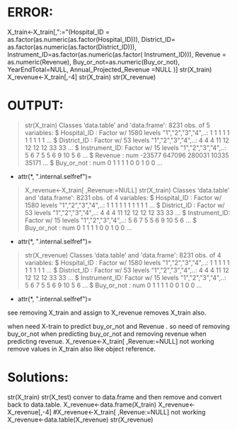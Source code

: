


ERROR:
=======
X_train<-X_train[,":="(Hospital_ID = as.factor(as.numeric(as.factor(Hospital_ID))),
                       District_ID= as.factor(as.numeric(as.factor(District_ID))),
                       Instrument_ID=as.factor(as.numeric(as.factor( Instrument_ID))),
                       Revenue = as.numeric(Revenue),
                       Buy_or_not=as.numeric(Buy_or_not),
                       YearEndTotal=NULL,
                       Annual_Projected_Revenue =NULL
)]
str(X_train)
X_revenue<-X_train[,-4]
str(X_train)
str(X_revenue)


OUTPUT:
=======

> str(X_train)
Classes ‘data.table’ and 'data.frame':	8231 obs. of  5 variables:
 $ Hospital_ID  : Factor w/ 1580 levels "1","2","3","4",..: 1 1 1 1 1 1 1 1 1 1 ...
 $ District_ID  : Factor w/ 53 levels "1","2","3","4",..: 4 4 4 11 12 12 12 12 33 33 ...
 $ Instrument_ID: Factor w/ 15 levels "1","2","3","4",..: 5 6 7 5 5 6 9 10 5 6 ...
 $ Revenue      : num  -23577 647096 280031 10335 35171 ...
 $ Buy_or_not   : num  0 1 1 1 1 0 0 1 0 0 ...
 - attr(*, ".internal.selfref")=<externalptr> 
> X_revenue<-X_train[ ,Revenue:=NULL]
> str(X_train)
Classes ‘data.table’ and 'data.frame':	8231 obs. of  4 variables:
 $ Hospital_ID  : Factor w/ 1580 levels "1","2","3","4",..: 1 1 1 1 1 1 1 1 1 1 ...
 $ District_ID  : Factor w/ 53 levels "1","2","3","4",..: 4 4 4 11 12 12 12 12 33 33 ...
 $ Instrument_ID: Factor w/ 15 levels "1","2","3","4",..: 5 6 7 5 5 6 9 10 5 6 ...
 $ Buy_or_not   : num  0 1 1 1 1 0 0 1 0 0 ...
 - attr(*, ".internal.selfref")=<externalptr> 
> str(X_revenue)
Classes ‘data.table’ and 'data.frame':	8231 obs. of  4 variables:
 $ Hospital_ID  : Factor w/ 1580 levels "1","2","3","4",..: 1 1 1 1 1 1 1 1 1 1 ...
 $ District_ID  : Factor w/ 53 levels "1","2","3","4",..: 4 4 4 11 12 12 12 12 33 33 ...
 $ Instrument_ID: Factor w/ 15 levels "1","2","3","4",..: 5 6 7 5 5 6 9 10 5 6 ...
 $ Buy_or_not   : num  0 1 1 1 1 0 0 1 0 0 ...
 - attr(*, ".internal.selfref")=<externalptr> 

see removing X_train and assign to X_revenue removes X_train also.

when need X-train to predict buy_or_not and Revenue . so need of removing buy_or_not when predicting buy_or_not
and removing revenue when predicting revenue.
X_revenue<-X_train[ ,Revenue:=NULL] not working
remove values in X_train also like object reference.

Solutions:
==========

str(X_train)
str(X_test)
conver to data.frame and then remove and convert back to data.table.
X_revenue<-data.frame(X_train)
X_revenue<-X_revenue[,-4]
#X_revenue<-X_train[ ,Revenue:=NULL] not working
X_revenue<-data.table(X_revenue)
str(X_revenue)
